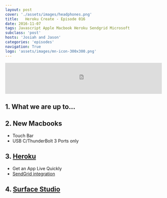 ```yaml
---
layout: post
cover: './assets/images/headphones.png'
title:   Heroku Create - Episode 016
date: 2016-11-07
tags: Javascript Apple Macbook Heroku Sendgrid Microsoft
subclass: 'post'
hosts: 'Josiah and Jason'
categories: 'episodes'
navigation: True
logo: 'assets/images/mn-icon-300x300.png'
---
```

<iframe src="https://www.podbean.com/media/player/qf79w-6447e5?from=yiiadmin&skin=2&download=0&share=1&fonts=Helvetica&auto=0" height="100" width="100%" frameborder="0" scrolling="no" data-name="pb-iframe-player"></iframe>
<br>

## 1. What we are up to...

## 2. New Macbooks
  - Touch Bar
  - USB C/ThunderBolt 3 Ports only

## 3. [Heroku](https://www.heroku.com/)
  - Get an App Live Quickly
  - [SendGrid integration](https://devcenter.heroku.com/articles/sendgrid#node-js)

## 4. [Surface Studio](https://www.microsoft.com/en-us/surface/devices/surface-studio/overview)

<br />
